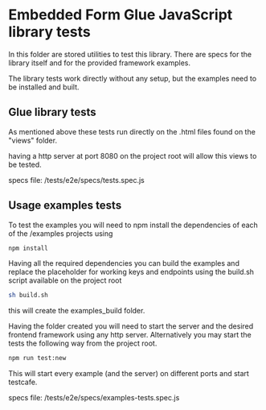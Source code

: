 # Embedded Form Glue JavaScript library tests

In this folder are stored utilities to test this library. There are specs for the library itself and for the provided framework examples.

The library tests work directly without any setup, but the examples need to be installed and built.

## Glue library tests

As mentioned above these tests run directly on the .html files found on the "views" folder.

having a http server at port 8080 on the project root will allow this views to be tested.

specs file: /tests/e2e/specs/tests.spec.js

## Usage examples tests

To test the examples you will need to npm install the dependencies of each of the /examples projects using

```bash
npm install
```

Having all the required dependencies you can build the examples and replace the placeholder for working keys and endpoints using the build.sh script available on the project root

```bash
sh build.sh
```

this will create the examples_build folder.

Having the folder created you will need to start the server and the desired frontend framework using any http server. Alternatively you may start the tests the following way from the project root.

```bash
npm run test:new
```

This will start every example (and the server) on different ports and start testcafe.

specs file: /tests/e2e/specs/examples-tests.spec.js